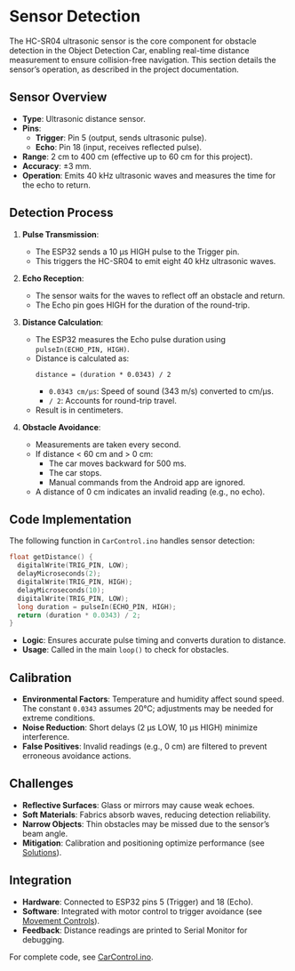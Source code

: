 # Sensor Detection

The HC-SR04 ultrasonic sensor is the core component for obstacle detection in the Object Detection Car, enabling real-time distance measurement to ensure collision-free navigation. This section details the sensor’s operation, as described in the project documentation.

## Sensor Overview
- **Type**: Ultrasonic distance sensor.
- **Pins**:
  - **Trigger**: Pin 5 (output, sends ultrasonic pulse).
  - **Echo**: Pin 18 (input, receives reflected pulse).
- **Range**: 2 cm to 400 cm (effective up to 60 cm for this project).
- **Accuracy**: ±3 mm.
- **Operation**: Emits 40 kHz ultrasonic waves and measures the time for the echo to return.

## Detection Process
1. **Pulse Transmission**:
   - The ESP32 sends a 10 µs HIGH pulse to the Trigger pin.
   - This triggers the HC-SR04 to emit eight 40 kHz ultrasonic waves.

2. **Echo Reception**:
   - The sensor waits for the waves to reflect off an obstacle and return.
   - The Echo pin goes HIGH for the duration of the round-trip.

3. **Distance Calculation**:
   - The ESP32 measures the Echo pulse duration using `pulseIn(ECHO_PIN, HIGH)`.
   - Distance is calculated as:
     ```
     distance = (duration * 0.0343) / 2
     ```
     - `0.0343 cm/µs`: Speed of sound (343 m/s) converted to cm/µs.
     - `/ 2`: Accounts for round-trip travel.
   - Result is in centimeters.

4. **Obstacle Avoidance**:
   - Measurements are taken every second.
   - If distance < 60 cm and > 0 cm:
     - The car moves backward for 500 ms.
     - The car stops.
     - Manual commands from the Android app are ignored.
   - A distance of 0 cm indicates an invalid reading (e.g., no echo).

## Code Implementation
The following function in `CarControl.ino` handles sensor detection:
```cpp
float getDistance() {
  digitalWrite(TRIG_PIN, LOW);
  delayMicroseconds(2);
  digitalWrite(TRIG_PIN, HIGH);
  delayMicroseconds(10);
  digitalWrite(TRIG_PIN, LOW);
  long duration = pulseIn(ECHO_PIN, HIGH);
  return (duration * 0.0343) / 2;
}
```
- **Logic**: Ensures accurate pulse timing and converts duration to distance.
- **Usage**: Called in the main `loop()` to check for obstacles.

## Calibration
- **Environmental Factors**: Temperature and humidity affect sound speed. The constant `0.0343` assumes 20°C; adjustments may be needed for extreme conditions.
- **Noise Reduction**: Short delays (2 µs LOW, 10 µs HIGH) minimize interference.
- **False Positives**: Invalid readings (e.g., 0 cm) are filtered to prevent erroneous avoidance actions.

## Challenges
- **Reflective Surfaces**: Glass or mirrors may cause weak echoes.
- **Soft Materials**: Fabrics absorb waves, reducing detection reliability.
- **Narrow Objects**: Thin obstacles may be missed due to the sensor’s beam angle.
- **Mitigation**: Calibration and positioning optimize performance (see [Solutions](solutions.markdown)).

## Integration
- **Hardware**: Connected to ESP32 pins 5 (Trigger) and 18 (Echo).
- **Software**: Integrated with motor control to trigger avoidance (see [Movement Controls](movement_controls.markdown)).
- **Feedback**: Distance readings are printed to Serial Monitor for debugging.

For complete code, see [CarControl.ino](../esp32-code/CarControl.ino).
